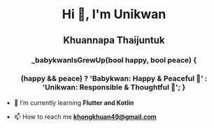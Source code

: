 <h1 align="center">Hi 👋, I'm Unikwan </h1>
<h2 align="center">Khuannapa Thaijuntuk </h2>
<h3 align="center">_babykwanIsGrewUp(bool happy, bool peace) {
 <h3 align="center"> (happy && peace) 
    ? 'Babykwan: Happy & Peaceful 🌈' 
    : 'Unikwan: Responsible & Thoughtful 💼';
}</h3>

- 🌱 I’m currently learning **Flutter and Kotlin**

- 📫 How to reach me **khongkhuan49@gmail.com**

